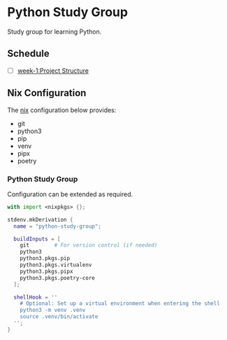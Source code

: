 # Python Study Group

Study group for learning Python.

## Schedule 

- [ ] [week-1:Project Structure](https://github.com/rosera/python-study-group/blob/main/week-1/README.md)


## Nix Configuration

The [nix](https://nixos.org/download/) configuration below provides:

* git
* python3
* pip
* venv
* pipx
* poetry


### Python Study Group

Configuration can be extended as required.

```nix
with import <nixpkgs> {};

stdenv.mkDerivation {
  name = "python-study-group";

  buildInputs = [
    git        # For version control (if needed)
    python3
    python3.pkgs.pip
    python3.pkgs.virtualenv
    python3.pkgs.pipx
    python3.pkgs.poetry-core
  ];

  shellHook = ''
    # Optional: Set up a virtual environment when entering the shell
    python3 -m venv .venv
    source .venv/bin/activate
  '';
}
```
